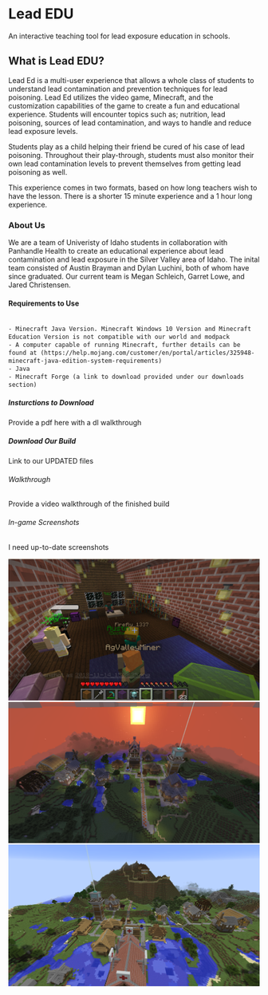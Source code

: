 # Lead EDU

An interactive teaching tool for lead exposure education in schools.

## What is Lead EDU?

Lead Ed is a multi-user experience that allows a whole class of students to understand lead contamination and prevention techniques for lead poisoning. Lead Ed utilizes the video game, Minecraft, and the customization capabilities of the game to create a fun and educational experience. Students will encounter topics such as; nutrition, lead poisoning, sources of lead contamination, and ways to handle and reduce lead exposure levels.

Students play as a child helping their friend be cured of his case of lead poisoning. Throughout their play-through, students must also monitor their own lead contamination levels to prevent themselves from getting lead poisoning as well. 

This experience comes in two formats, based on how long teachers wish to have the lesson. There is a shorter 15 minute experience and a 1 hour long experience. 

### About Us

We are a team of Univeristy of Idaho students in collaboration with Panhandle Health to create an educational experience about lead contamination and lead exposure in the Silver Valley area of Idaho. 
The inital team consisted of Austin Brayman and Dylan Luchini, both of whom have since graduated. Our current team is Megan Schleich, Garret Lowe, and Jared Christensen.

#### Requirements to Use

```

- Minecraft Java Version. Minecraft Windows 10 Version and Minecraft Education Version is not compatible with our world and modpack
- A computer capable of running Minecraft, further details can be found at (https://help.mojang.com/customer/en/portal/articles/325948-minecraft-java-edition-system-requirements)
- Java
- Minecraft Forge (a link to download provided under our downloads section)

```

##### Insturctions to Download

Provide a pdf here with a dl walkthrough

##### Download Our Build

Link to our UPDATED files

###### Walkthrough 

Provide a video walkthrough of the finished build

###### In-game Screenshots

I need up-to-date screenshots

![alt text](screenshots/MC%201.png)
![alt text](screenshots/MC%204.png)
![alt text](screenshots/MC%205.png)
